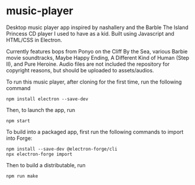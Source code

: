 # music-player

Desktop music player app inspired by nashallery and the Barble The Island Princess CD player I used to have as a kid. Built using Javascript and HTML/CSS in Electron.

Currently features bops from Ponyo on the Cliff By the Sea, various Barbie movie soundtracks, Maybe Happy Ending, A Different Kind of Human (Step II), and Pure Heroine. Audio files are not included the repository for copyright reasons, but should be uploaded to assets/audios.


To run this music player, after cloning for the first time, run the following command
```shell
npm install electron --save-dev
```

Then, to launch the app, run
```shell
npm start
```

To build into a packaged app, first run the following commands to import into Forge:
```shell
npm install --save-dev @electron-forge/cli
npx electron-forge import
```

Then to build a distributable, run
```shell
npm run make
```

